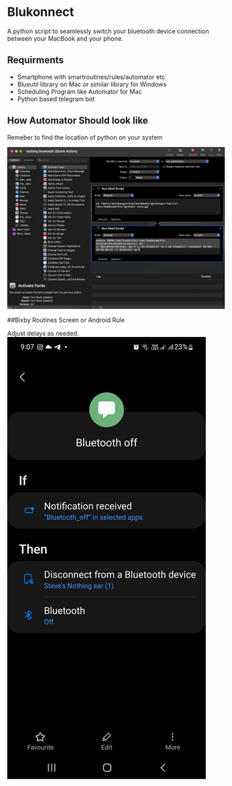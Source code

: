 # Blukonnect
A python script to seamlessly switch your bluetooth device connection between your MacBook and your phone.

## Requirments
* Smartphone with smartroutines/rules/automator etc
* Blueutil library on Mac or similar library for Windows
* Scheduling Program like Automator for Mac
* Python based telegram bot



## How Automator Should look like
Remeber to find the location of python on your system


![automator](https://github.com/steveaugustine/Blukonnect/blob/main/Automator.png)


##Bixby Routines Screen or Android Rule 

Adjust delays as needed.
![routine](https://github.com/steveaugustine/Blukonnect/blob/07057b6e05783e27c8ef164039f681427d38fb55/Screenshot_20220906-210743_Bixby%20Routines.jpg)

